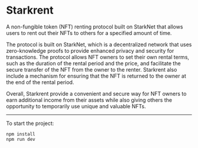 # Starkrent

A non-fungible token (NFT) renting protocol built on StarkNet that allows users to rent out their NFTs to others for a specified amount of time.

The protocol is built on StarkNet, which is a decentralized network that uses zero-knowledge proofs to provide enhanced privacy and security for transactions. The protocol allows NFT owners to set their own rental terms, such as the duration of the rental period and the price, and facilitate the secure transfer of the NFT from the owner to the renter. Starkrent also include a mechanism for ensuring that the NFT is returned to the owner at the end of the rental period.

Overall, Starkrent provide a convenient and secure way for NFT owners to earn additional income from their assets while also giving others the opportunity to temporarily use unique and valuable NFTs.

---

To start the project:

```
npm install
npm run dev
```
